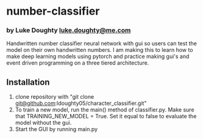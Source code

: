 # number-classifier
### by Luke Doughty <luke.doughty@me.com>

Handwritten number classifier neural network with gui so users can test the model on their own handwritten numbers.
I am making this to learn how to make deep learning models using pytorch and practice making gui's and event driven programming on a three tiered architecture.

## Installation
1. clone repository with "git clone git@github.com:ldoughty05/character_classifier.git"
2. To train a new model, run the main() method of classifier.py. Make sure that TRAINING_NEW_MODEL = True. Set it equal to false to evaluate the model without the gui.
3. Start the GUI by running main.py
